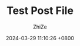 ---
layout: post
title:  "Test Post File"
date:   2024-03-29 11:10:26 +0800
categories: test file
author: ZhiZe
---